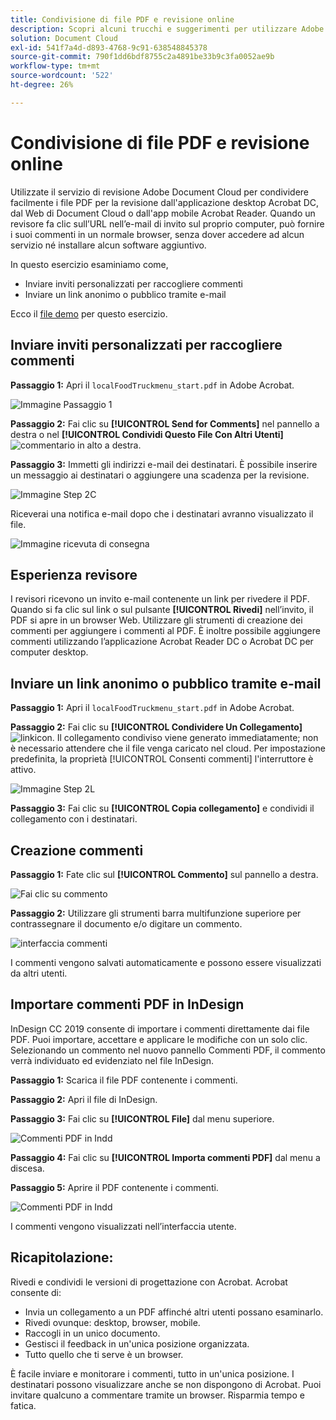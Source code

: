 ```yaml
---
title: Condivisione di file PDF e revisione online
description: Scopri alcuni trucchi e suggerimenti per utilizzare Adobe Document Cloud
solution: Document Cloud
exl-id: 541f7a4d-d893-4768-9c91-638548845378
source-git-commit: 790f1dd6bdf8755c2a4891be33b9c3fa0052ae9b
workflow-type: tm+mt
source-wordcount: '522'
ht-degree: 26%

---
```


# Condivisione di file PDF e revisione online

Utilizzate il servizio di revisione Adobe Document Cloud per condividere facilmente i file PDF per la revisione dall&#39;applicazione desktop Acrobat DC, dal Web di Document Cloud o dall&#39;app mobile Acrobat Reader. Quando un revisore fa clic sull’URL nell’e-mail di invito sul proprio computer, può fornire i suoi commenti in un normale browser, senza dover accedere ad alcun servizio né installare alcun software aggiuntivo.

In questo esercizio esaminiamo come,

* Inviare inviti personalizzati per raccogliere commenti
* Inviare un link anonimo o pubblico tramite e-mail

Ecco il [file demo](assets/01_Review.zip) per questo esercizio.

## Inviare inviti personalizzati per raccogliere commenti

**Passaggio 1:** Apri il `localFoodTruckmenu_start.pdf` in Adobe Acrobat.

![Immagine Passaggio 1](assets/Step1.png)

**Passaggio 2:** Fai clic su **[!UICONTROL Send for Comments]** nel pannello a destra o nel **[!UICONTROL Condividi Questo File Con Altri Utenti]** ![commentario](assets/sendforcommentsicon.png)  in alto a destra.

**Passaggio 3:** Immetti gli indirizzi e-mail dei destinatari. È possibile inserire un messaggio ai destinatari o aggiungere una scadenza per la revisione.

![Immagine Step 2C](assets/Step2C.png)

Riceverai una notifica e-mail dopo che i destinatari avranno visualizzato il file.

![Immagine ricevuta di consegna](assets/deliveryReceipt_Track.png)

## Esperienza revisore

I revisori ricevono un invito e-mail contenente un link per rivedere il PDF. Quando si fa clic sul link o sul pulsante **[!UICONTROL Rivedi]** nell’invito, il PDF si apre in un browser Web. Utilizzare gli strumenti di creazione dei commenti per aggiungere i commenti al PDF. È inoltre possibile aggiungere commenti utilizzando l’applicazione Acrobat Reader DC o Acrobat DC per computer desktop.

## Inviare un link anonimo o pubblico tramite e-mail

**Passaggio 1:** Apri il `localFoodTruckmenu_start.pdf` in Adobe Acrobat.

**Passaggio 2:** Fai clic su **[!UICONTROL Condividere Un Collegamento]** ![linkicon](assets/sendlinkicon.png). Il collegamento condiviso viene generato immediatamente; non è necessario attendere che il file venga caricato nel cloud. Per impostazione predefinita, la proprietà [!UICONTROL Consenti commenti] l&#39;interruttore è attivo.

![Immagine Step 2L](assets/Step2L.png)

**Passaggio 3:** Fai clic su **[!UICONTROL Copia collegamento]** e condividi il collegamento con i destinatari.

## Creazione commenti

**Passaggio 1:** Fate clic sul **[!UICONTROL Commento]** sul pannello a destra.

![Fai clic su commento](assets/Cselect.jpg)

**Passaggio 2:** Utilizzare gli strumenti barra multifunzione superiore per contrassegnare il documento e/o digitare un commento.

![interfaccia commenti](assets/commentsui.png)

I commenti vengono salvati automaticamente e possono essere visualizzati da altri utenti.

## Importare commenti PDF in InDesign

InDesign CC 2019 consente di importare i commenti direttamente dai file PDF. Puoi importare, accettare e applicare le modifiche con un solo clic. Selezionando un commento nel nuovo pannello Commenti PDF, il commento verrà individuato ed evidenziato nel file InDesign.

**Passaggio 1:** Scarica il file PDF contenente i commenti.

**Passaggio 2:** Apri il file di InDesign.

**Passaggio 3:** Fai clic su **[!UICONTROL File]** dal menu superiore.

![Commenti PDF in Indd](assets/inddpdf.png)

**Passaggio 4:** Fai clic su **[!UICONTROL Importa commenti PDF]** dal menu a discesa.

**Passaggio 5:** Aprire il PDF contenente i commenti.

![Commenti PDF in Indd](assets/inddpdfshown.png)

I commenti vengono visualizzati nell’interfaccia utente.

## Ricapitolazione:

Rivedi e condividi le versioni di progettazione con Acrobat. Acrobat consente di:

* Invia un collegamento a un PDF affinché altri utenti possano esaminarlo.
* Rivedi ovunque: desktop, browser, mobile.
* Raccogli in un unico documento.
* Gestisci il feedback in un&#39;unica posizione organizzata.
* Tutto quello che ti serve è un browser.

È facile inviare e monitorare i commenti, tutto in un&#39;unica posizione. I destinatari possono visualizzare anche se non dispongono di Acrobat. Puoi invitare qualcuno a commentare tramite un browser. Risparmia tempo e fatica.
